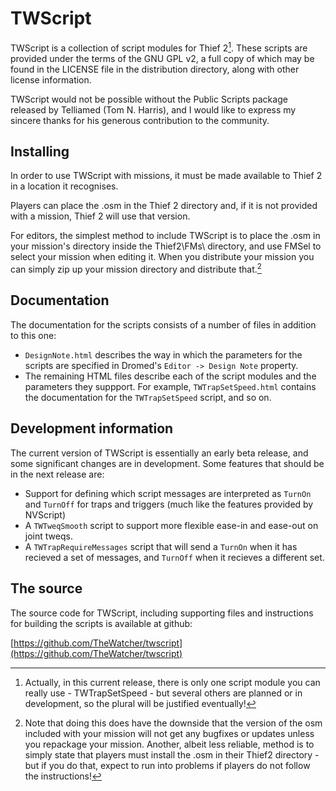 # TWScript

TWScript is a collection of script modules for Thief 2[^1]. These scripts are
provided under the terms of the GNU GPL v2, a full copy of which may be found
in the LICENSE file in the distribution directory, along with other license
information.

TWScript would not be possible without the Public Scripts package released by
Telliamed (Tom N. Harris), and I would like to express my sincere thanks for
his generous contribution to the community.

## Installing

In order to use TWScript with missions, it must be made available to Thief 2
in a location it recognises.

Players can place the .osm in the Thief 2 directory and, if it is not provided
with a mission, Thief 2 will use that version.

For editors, the simplest method to include TWScript is to place the .osm in
your mission's directory inside the Thief2\FMs\ directory, and use FMSel to
select your mission when editing it. When you distribute your mission you
can simply zip up your mission directory and distribute that.[^2]

## Documentation

The documentation for the scripts consists of a number of files in addition
to this one:

- `DesignNote.html` describes the way in which the parameters for the
  scripts are specified in Dromed's `Editor -> Design Note` property.
- The remaining HTML files describe each of the script modules and the
  parameters they suppport. For example, `TWTrapSetSpeed.html` contains
  the documentation for the `TWTrapSetSpeed` script, and so on.

## Development information

The current version of TWScript is essentially an early beta release, and some
significant changes are in development. Some features that should be in the
next release are:

- Support for defining which script messages are interpreted as `TurnOn` and
  `TurnOff` for traps and triggers (much like the features provided by NVScript)
- A `TWTweqSmooth` script to support more flexible ease-in and ease-out on
  joint tweqs.
- A `TWTrapRequireMessages` script that will send a `TurnOn` when it has
  recieved a set of messages, and `TurnOff` when it recieves a different set.


## The source

The source code for TWScript, including supporting files and instructions for
building the scripts is available at github:

[https://github.com/TheWatcher/twscript](https://github.com/TheWatcher/twscript)


[^1]: Actually, in this current release, there is only one script module you
can really use - TWTrapSetSpeed - but several others are planned or in
development, so the plural will be justified eventually!

[^2]: Note that doing this does have the downside that the version of the osm
included with your mission will not get any bugfixes or updates unless you
repackage your mission. Another, albeit less reliable, method is to simply state
that players must install the .osm in their Thief2 directory - but if you do
that, expect to run into problems if players do not follow the instructions!
